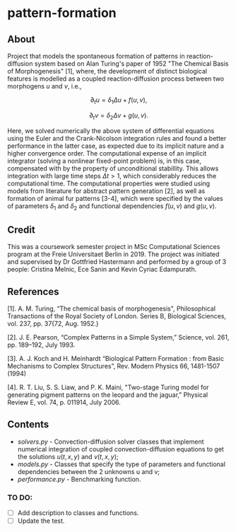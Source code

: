 # pattern-formation

## About

Project that models the spontaneous formation of patterns in reaction-diffusion system 
based on Alan Turing's paper of 1952 "The Chemical Basis of Morphogenesis" [1], where,
the development of distinct biological features is modelled as a 
coupled reaction-diffusion process between two morphogens $u$ and $v$, i.e.,

$$
\partial_{t} u = \delta_{1} \Delta u + f(u,v),
$$

$$
\partial_{t} v = \delta_{2} \Delta v + g(u,v).
$$

Here, we solved numerically the above system of differential equations using the
Euler and the Crank-Nicolson integration rules and found a better performance
in the latter case, as expected due to its implicit nature and a higher convergence order.
The computational expense of an implicit integrator (solving a nonlinear fixed-point problem)
is, in this case, compensated with by the property of unconditional stabillity.
This allows integration with large time steps $\Delta t > 1$, which considerably reduces the computational time. 
The computational properties were studied using models from literature for abstract pattern generation [2], as
well as formation of animal fur patterns [3-4], which were specified by the values of parameters $\delta_{1}$ and $\delta_{2}$
and functional dependencies $f(u,v)$ and $g(u,v)$. 

## Credit
This was a coursework semester project in MSc Computational Sciences program at the Freie Universitaet Berlin in 2019. The project was initiated and supervised by Dr Gottfried Hastermann and performed by a group of 3 people: Cristina Melnic, Ece Sanin and Kevin Cyriac Edampurath. 


## References

[1]. A. M. Turing, “The chemical basis of morphogenesis", Philosophical Transactions of the Royal Society of London. Series B, Biological Sciences, vol. 237, pp. 37{72, Aug. 1952.} 

[2]. J. E. Pearson, “Complex Patterns in a Simple System,” Science, vol. 261, pp. 189–192, July 1993. 		

[3]. A. J. Koch and H. Meinhardt “Biological Pattern Formation : from Basic Mechanisms to Complex Structures”, Rev. Modern Physics 66, 1481-1507 (1994)

[4]. R. T. Liu, S. S. Liaw, and P. K. Maini, "Two-stage Turing model for generating pigment patterns on the leopard and the jaguar," Physical Review E, vol. 74, p. 011914, July 2006.

## Contents

- *solvers.py* - Convection-diffusion solver classes that implement numerical integration of coupled convection-diffusion
equations to get the solutions $u(t,x,y)$ and $v(t,x,y)$;
- *models.py* - Classes that specify the type of parameters and functional dependencies between the 2 unknowns u and v;
- *performance.py* - Benchmarking function.


### TO DO:
- [ ] Add description to classes and functions.
- [ ] Update the test.
